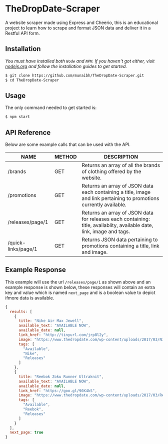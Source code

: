 # TheDropDate-Scraper
A website scraper made using Express and Cheerio, this is an educational project to learn how to scrape and format JSON data and deliver it in a Restful API form.


## Installation

*You must have installed both `Node` and `NPM`. If you haven't got either, visit [nodejs.org](https://www.nodejs.org) and follow the installation guides to get started.*

```bash
$ git clone https://github.com/munaibh/TheDropDate-Scraper.git
$ cd TheDropDate-Scraper
```

## Usage

The only command needed to get started is:

```bash
$ npm start
```

## API Reference

Below are some example calls that can be used with the API.

| NAME             | METHOD          | DESCRIPTION
| ---------------- | --------------- | -------------------
| /brands          | GET             | Returns an array of all the brands of clothing offered by the website.
| /promotions      | GET             | Returns an array of JSON data each containing a title, image and link pertaining to promotions currently available.
| /releases/page/1 | GET         | Returns an array of JSON data for releases each containing: title, availablity, available date, link, image and tags.
| /quick-links/page/1 |GET | Returns JSON data pertaining to promotions containing a title, link and image.


## Example Response

This example will use the url `/releases/page/1` as shown above and an example response is shown below, these responses will contain an extra key and value which is named `next_page` and is a boolean value to depict ifmore data is available.

```javascript
{
  results: [
    {
      title: "Nike Air Max Jewell",
      available_text: "AVAILABLE NOW",
      available_date: null,
      link_href: "http://tinyurl.com/jrp8l2y",
      image: "https://www.thedropdate.com/wp-content/uploads/2017/03/Nike-Air-Max-Jewell-Wms-dlrp-300x300.jpg",
      tags: [
        "Available",
        "Nike",
        "Releases"
      ]
    },
    {
      title: "Reebok Zoku Runner Ultraknit",
      available_text: "AVAILABLE NOW",
      available_date: null,
      link_href: "https://goo.gl/90X4kS",
      image: "https://www.thedropdate.com/wp-content/uploads/2017/03/Reebok-Zoku-Runner-Ultraknit-dlrp-300x300.jpg",
      tags: [
        "Available",
        "Reebok",
        "Releases"
      ]
    }
  ],
  next_page: true
}
```



